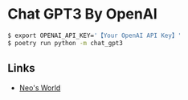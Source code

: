 # Chat GPT3 By OpenAI

```bash
$ export OPENAI_API_KEY='【Your OpenAI API Key】'
$ poetry run python -m chat_gpt3
```


## Links

- [Neo's World](https://neos21.net/)
